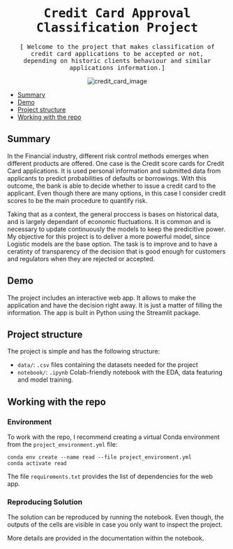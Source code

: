 <h1 align="center">
        <samp>Credit Card Approval Classification Project   </a></b>
        </samp>
</h1>

<p align="center"> 
  <samp>
    [ Welcome to the project that makes classification of credit card applications to be accepted or not,
    <br>
     depending on historic clients behaviour and similar applications information.]
    <br>
  </samp>
</p>

<div align="center">
    <img src="https://www.shutterstock.com/image-vector/payment-approved-outline-icon-credit-600nw-2237221801.jpg" alt="credit_card_image" />

</div>


- [Summary](#summary)
- [Demo](#demo)
- [Project structure](#project-structure)
- [Working with the repo](#working-with-the-repo)


## Summary

In the Financial industry, different risk control methods emerges when different products are offered. One case is the Credit score cards for Credit Card applications. It is used personal information and submitted data from applicants to predict probabilities of defaults or borrowings. With this outcome, the bank is able to decide whether to issue a credit card to the applicant. Even though there are many options, in this case I consider credit scores to be the main procedure to quantify risk. 

Taking that as a context, the general proccess is bases on historical data, and is largely dependant of economic fluctuations. It is common and is necessary to update continuously the models to keep the predicitive power. My objective for this project is to deliver a more powerful model, since Logistic models are the base option. The task is to improve and to have a ceratinty of transparency of the decision that is good enough for customers and regulators when they are rejected or accepted.

## Demo

The project includes an interactive web app. It allows to make the application and have the decision right away. It is just a matter of filling the information. The app is built in Python using the Streamlit package. 

## Project structure

The project is simple and has the following structure:
- `data/`: `.csv` files containing the datasets needed for the project
- `notebook/`: `.ipynb` Colab-friendly notebook with the EDA, data featuring and model training.

## Working with the repo

### Environment

To work with the repo, I recommend creating a virtual Conda environment from the `project_environment.yml` file:

```
conda env create --name read --file project_environment.yml
conda activate read
```

The file `requirements.txt` provides the list of dependencies for the web app.

### Reproducing Solution

The solution can be reproduced by running the notebook. Even though, the outputs of the cells are visible in case you only want to inspect the project. 


More details are provided in the documentation within the notebook.